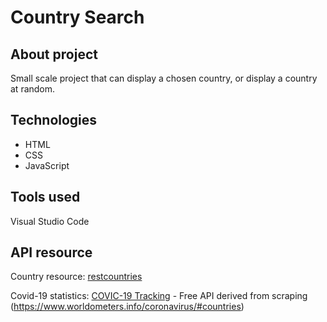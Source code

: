 # Country Search
## About project
Small scale project that can display a chosen country, or display a country at random.
## Technologies
* HTML
* CSS
* JavaScript
## Tools used
Visual Studio Code
## API resource
Country resource: [restcountries](https://restcountries.eu/)

Covid-19 statistics: [COVIC-19 Tracking](https://rapidapi.com/slotixsro-slotixsro-default/api/covid-19-tracking/endpoints) - Free API derived from scraping (https://www.worldometers.info/coronavirus/#countries)
